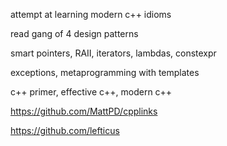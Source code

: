 attempt at learning modern c++ idioms

read gang of 4 design patterns

smart pointers, RAII, iterators, lambdas, constexpr

exceptions, metaprogramming with templates

c++ primer, effective c++, modern c++

https://github.com/MattPD/cpplinks

https://github.com/lefticus

